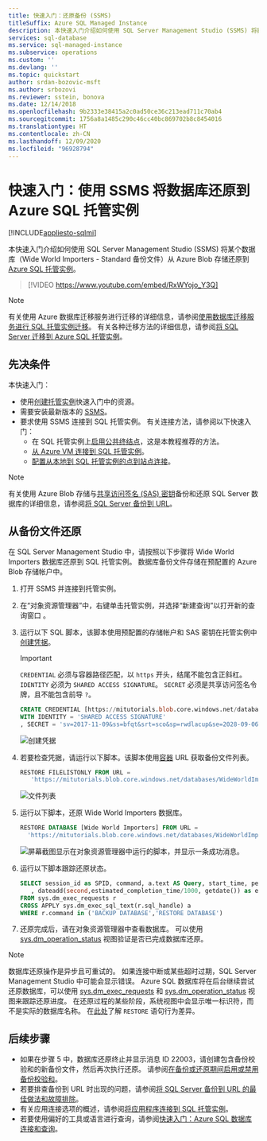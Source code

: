 ```yaml
---
title: 快速入门：还原备份 (SSMS)
titleSuffix: Azure SQL Managed Instance
description: 本快速入门介绍如何使用 SQL Server Management Studio (SSMS) 将数据库备份还原到 Azure 托管实例。
services: sql-database
ms.service: sql-managed-instance
ms.subservice: operations
ms.custom: ''
ms.devlang: ''
ms.topic: quickstart
author: srdan-bozovic-msft
ms.author: srbozovi
ms.reviewer: sstein, bonova
ms.date: 12/14/2018
ms.openlocfilehash: 9b2333e38415a2c0ad50ce36c213ead711c70ab4
ms.sourcegitcommit: 1756a8a1485c290c46cc40bc869702b8c8454016
ms.translationtype: HT
ms.contentlocale: zh-CN
ms.lasthandoff: 12/09/2020
ms.locfileid: "96928794"
---
```

# <a name="quickstart-restore-a-database-to-azure-sql-managed-instance-with-ssms"></a>快速入门：使用 SSMS 将数据库还原到 Azure SQL 托管实例
[!INCLUDE[appliesto-sqlmi](../includes/appliesto-sqlmi.md)]

本快速入门介绍如何使用 SQL Server Management Studio (SSMS) 将某个数据库（Wide World Importers - Standard 备份文件）从 Azure Blob 存储还原到 [Azure SQL 托管实例](sql-managed-instance-paas-overview.md)。

> [!VIDEO https://www.youtube.com/embed/RxWYojo_Y3Q]

> [!NOTE]
> 有关使用 Azure 数据库迁移服务进行迁移的详细信息，请参阅[使用数据库迁移服务进行 SQL 托管实例迁移](../../dms/tutorial-sql-server-to-managed-instance.md)。
> 有关各种迁移方法的详细信息，请参阅[将 SQL Server 迁移到 Azure SQL 托管实例](migrate-to-instance-from-sql-server.md)。

## <a name="prerequisites"></a>先决条件

本快速入门：

- 使用[创建托管实例](instance-create-quickstart.md)快速入门中的资源。
- 需要安装最新版本的 [SSMS](/sql/ssms/sql-server-management-studio-ssms)。
- 要求使用 SSMS 连接到 SQL 托管实例。 有关连接方法，请参阅以下快速入门：
  - 在 SQL 托管实例上[启用公共终结点](public-endpoint-configure.md)，这是本教程推荐的方法。
  - [从 Azure VM 连接到 SQL 托管实例](connect-vm-instance-configure.md)。
  - [配置从本地到 SQL 托管实例的点到站点连接](point-to-site-p2s-configure.md)。

> [!NOTE]
> 有关使用 Azure Blob 存储与[共享访问签名 (SAS) 密钥](../../storage/common/storage-sas-overview.md)备份和还原 SQL Server 数据库的详细信息，请参阅[将 SQL Server 备份到 URL](/sql/relational-databases/backup-restore/sql-server-backup-to-url?view=sql-server-2017)。

## <a name="restore-from-a-backup-file"></a>从备份文件还原

在 SQL Server Management Studio 中，请按照以下步骤将 Wide World Importers 数据库还原到 SQL 托管实例。 数据库备份文件存储在预配置的 Azure Blob 存储帐户中。

1. 打开 SSMS 并连接到托管实例。
2. 在“对象资源管理器”中，右键单击托管实例，并选择“新建查询”以打开新的查询窗口 。
3. 运行以下 SQL 脚本，该脚本使用预配置的存储帐户和 SAS 密钥在托管实例中[创建凭据](/sql/t-sql/statements/create-credential-transact-sql)。
 
   > [!IMPORTANT]
   > `CREDENTIAL` 必须与容器路径匹配，以 `https` 开头，结尾不能包含正斜杠。 `IDENTITY` 必须为 `SHARED ACCESS SIGNATURE`。 `SECRET` 必须是共享访问签名令牌，且不能包含前导 `?`。

   ```sql
   CREATE CREDENTIAL [https://mitutorials.blob.core.windows.net/databases]
   WITH IDENTITY = 'SHARED ACCESS SIGNATURE'
   , SECRET = 'sv=2017-11-09&ss=bfqt&srt=sco&sp=rwdlacup&se=2028-09-06T02:52:55Z&st=2018-09-04T18:52:55Z&spr=https&sig=WOTiM%2FS4GVF%2FEEs9DGQR9Im0W%2BwndxW2CQ7%2B5fHd7Is%3D'
   ```

    ![创建凭据](./media/restore-sample-database-quickstart/credential.png)

4. 若要检查凭据，请运行以下脚本。该脚本使用[容器](https://azure.microsoft.com/services/container-instances/) URL 获取备份文件列表。

   ```sql
   RESTORE FILELISTONLY FROM URL =
      'https://mitutorials.blob.core.windows.net/databases/WideWorldImporters-Standard.bak'
   ```

    ![文件列表](./media/restore-sample-database-quickstart/file-list.png)

5. 运行以下脚本，还原 Wide World Importers 数据库。

   ```sql
   RESTORE DATABASE [Wide World Importers] FROM URL =
     'https://mitutorials.blob.core.windows.net/databases/WideWorldImporters-Standard.bak'
   ```

    ![屏幕截图显示在对象资源管理器中运行的脚本，并显示一条成功消息。](./media/restore-sample-database-quickstart/restore.png)

6. 运行以下脚本跟踪还原状态。

   ```sql
   SELECT session_id as SPID, command, a.text AS Query, start_time, percent_complete
      , dateadd(second,estimated_completion_time/1000, getdate()) as estimated_completion_time
   FROM sys.dm_exec_requests r
   CROSS APPLY sys.dm_exec_sql_text(r.sql_handle) a
   WHERE r.command in ('BACKUP DATABASE','RESTORE DATABASE')
   ```

7. 还原完成后，请在对象资源管理器中查看数据库。 可以使用 [sys.dm_operation_status](/sql/relational-databases/system-dynamic-management-views/sys-dm-operation-status-azure-sql-database) 视图验证是否已完成数据库还原。

> [!NOTE]
> 数据库还原操作是异步且可重试的。 如果连接中断或某些超时过期，SQL Server Management Studio 中可能会显示错误。 Azure SQL 数据库将在后台继续尝试还原数据库，可以使用 [sys.dm_exec_requests](/sql/relational-databases/system-dynamic-management-views/sys-dm-exec-requests-transact-sql) 和 [sys.dm_operation_status](/sql/relational-databases/system-dynamic-management-views/sys-dm-operation-status-azure-sql-database) 视图来跟踪还原进度。
> 在还原过程的某些阶段，系统视图中会显示唯一标识符，而不是实际的数据库名称。 在[此处](./transact-sql-tsql-differences-sql-server.md#restore-statement)了解 `RESTORE` 语句行为差异。

## <a name="next-steps"></a>后续步骤

- 如果在步骤 5 中，数据库还原终止并显示消息 ID 22003，请创建包含备份校验和的新备份文件，然后再次执行还原。 请参阅[在备份或还原期间启用或禁用备份校验和](/sql/relational-databases/backup-restore/enable-or-disable-backup-checksums-during-backup-or-restore-sql-server)。
- 若要排查备份到 URL 时出现的问题，请参阅[将 SQL Server 备份到 URL 的最佳做法和故障排除](/sql/relational-databases/backup-restore/sql-server-backup-to-url-best-practices-and-troubleshooting)。
- 有关应用连接选项的概述，请参阅[将应用程序连接到 SQL 托管实例](connect-application-instance.md)。
- 若要使用偏好的工具或语言进行查询，请参阅[快速入门：Azure SQL 数据库连接和查询](../database/connect-query-content-reference-guide.md)。
